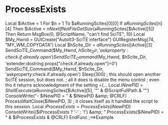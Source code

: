 # ProcessExists
 Local $iActive = 1     For $n = 1 To $aRunningScites[0][0]         If $aRunningScites[$n][4] Then $iActive = $n     Next     If Not FileGetSize($aRunningScites[$iActive][5]) Then Return MsgBox(0, @ScriptName, "can't find SciTE", 10)     Local $My_Hwnd = GUICreate("AutoIt3-SciTE interface")     GUIRegisterMsg(74, "MY_WM_COPYDATA")     Local $hScite_Dir = $aRunningScites[$iActive][3]      SendSciTE_Command($My_Hwnd, $hScite_Dir, 'askproperty:check.if.already.open')     SendSciTE_Command($My_Hwnd, $hScite_Dir, 'extender:dostring props["check.if.already.open"]=0')     SendSciTE_Command($My_Hwnd, $hScite_Dir, 'askproperty:check.if.already.open')      Sleep(300)     ; this should open another SciTE session, but does not.     ; all it does is disable the menu control     ; even tho it returns acknowledgment of the setting   =(...     Local $iNewPID = ShellExecute($aRunningScites[$iActive][5], '"' &amp; @ScriptFullPath &amp; '"')     ConsoleWrite("-   $iNewPID = " &amp; $iNewPID &amp; @CRLF)      ProcessWaitClose($iNewPID, 3) ; it closes itself as it handled the script to this session.      Local $iProcessExists = ProcessExists($iNewPID)     ConsoleWrite(($iProcessExists ? '-' : '!') &amp; "   ProcessExists($iNewPID) = " &amp; $iProcessExists &amp; @CRLF) EndFunc   ;==>Example
